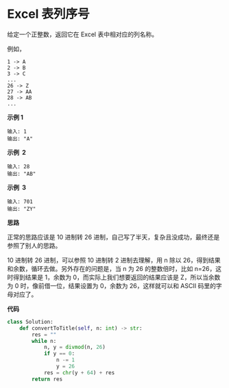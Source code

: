 # Excel 表列序号

给定一个正整数，返回它在 Excel 表中相对应的列名称。

例如，

    1 -> A
    2 -> B
    3 -> C
    ...
    26 -> Z
    27 -> AA
    28 -> AB
    ...

**示例 1**

```
输入: 1
输出: "A"
```

**示例  2**

```
输入: 28
输出: "AB"
```

**示例  3**

```
输入: 701
输出: "ZY"
```

**思路**

正常的思路应该是 10 进制转 26 进制，自己写了半天，复杂且没成功，最终还是参照了别人的思路。

10 进制转 26 进制，可以参照 10 进制转 2 进制去理解，用 n 除以 26，得到结果和余数，循环去做。另外存在的问题是，当 n 为 26 的整数倍时，比如 n=26，这时得到结果是 1，余数为 0，而实际上我们想要返回的结果应该是 Z，所以当余数为 0 时，像前借一位，结果设置为 0，余数为 26，这样就可以和 ASCII 码里的字母对应了。

**代码**

```python
class Solution:
    def convertToTitle(self, n: int) -> str:
        res = ""
        while n:
            n, y = divmod(n, 26)
            if y == 0:
                n -= 1
                y = 26
            res = chr(y + 64) + res
        return res

```
